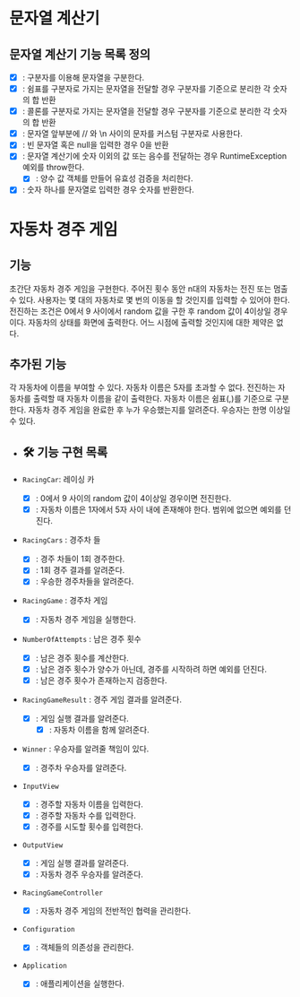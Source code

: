 # 문자열 계산기

## 문자열 계산기 기능 목록 정의
* [x] : 구분자를 이용해 문자열을 구분한다.
* [x] : 쉼표를 구분자로 가지는 문자열을 전달할 경우 구분자를 기준으로 분리한 각 숫자의 합 반환
* [x] : 콜론를 구분자로 가지는 문자열을 전달할 경우 구분자를 기준으로 분리한 각 숫자의 합 반환
* [x] : 문자열 앞부분에 // 와 \n 사이의 문자를 커스텀 구분자로 사용한다.
* [x] : 빈 문자열 혹은 null을 입력한 경우 0을 반환
* [x] : 문자열 계산기에 숫자 이외의 값 또는 음수를 전달하는 경우 RuntimeException 예외를 throw한다.
  * [x] : 양수 값 객체를 만들어 유효성 검증을 처리한다.
* [x] : 숫자 하나를 문자열로 입력한 경우 숫자를 반환한다.

# 자동차 경주 게임

## 기능

초간단 자동차 경주 게임을 구현한다.
주어진 횟수 동안 n대의 자동차는 전진 또는 멈출 수 있다.
사용자는 몇 대의 자동차로 몇 번의 이동을 할 것인지를 입력할 수 있어야 한다.
전진하는 조건은 0에서 9 사이에서 random 값을 구한 후 random 값이 4이상일 경우이다.
자동차의 상태를 화면에 출력한다. 어느 시점에 출력할 것인지에 대한 제약은 없다.

## 추가된 기능

각 자동차에 이름을 부여할 수 있다. 자동차 이름은 5자를 초과할 수 없다.
전진하는 자동차를 출력할 때 자동차 이름을 같이 출력한다.
자동차 이름은 쉼표(,)를 기준으로 구분한다.
자동차 경주 게임을 완료한 후 누가 우승했는지를 알려준다. 우승자는 한명 이상일 수 있다.

* ## 🛠 기능 구현 목록

* `RacingCar`: 레이싱 카
    * [x] : 0에서 9 사이의 random 값이 4이상일 경우이면 전진한다.
    * [x] : 자동차 이름은 1자에서 5자 사이 내에 존재해야 한다. 범위에 없으면 예외를 던진다.

* `RacingCars` : 경주차 들
    * [x] : 경주 차들이 1회 경주한다.
    * [x] : 1회 경주 결과를 알려준다.
    * [x] : 우승한 경주차들을 알려준다.

* `RacingGame` : 경주차 게임
    * [x] : 자동차 경주 게임을 실행한다.

* `NumberOfAttempts` : 남은 경주 횟수
    * [x] : 남은 경주 횟수를 계산한다.
    * [x] : 남은 경주 횟수가 양수가 아닌데, 경주를 시작하려 하면 예외를 던진다.
    * [x] : 남은 경주 횟수가 존재하는지 검증한다.

* `RacingGameResult` : 경주 게임 결과를 알려준다.
    * [x] : 게임 실행 결과를 알려준다.
      * [x] : 자동차 이름을 함께 알려준다.

* `Winner` : 우승자를 알려줄 책임이 있다.
    * [x] : 경주차 우승자를 알려준다.

* `InputView`
    * [x] : 경주할 자동차 이름을 입력한다.
    * [x] : 경주할 자동차 수를 입력한다.
    * [x] : 경주를 시도할 횟수를 입력한다.

* `OutputView`
    * [x] : 게임 실행 결과를 알려준다.
    * [x] : 자동차 경주 우승자를 알려준다.

* `RacingGameController`
    * [x] : 자동차 경주 게임의 전반적인 협력을 관리한다.

* `Configuration`
    * [x] : 객체들의 의존성을 관리한다.

* `Application`
    * [x] : 애플리케이션을 실행한다.